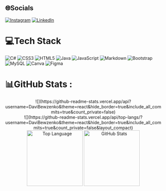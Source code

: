 
## 🌐Socials
[![Instagram](https://img.shields.io/badge/Instagram-%23E4405F.svg?logo=Instagram&logoColor=white)](https://instagram.com/davi_bewzenko) [![LinkedIn](https://img.shields.io/badge/LinkedIn-%230077B5.svg?logo=linkedin&logoColor=white)](https://linkedin.com/in/daviBewzenko) 

# 💻Tech Stack
![C#](https://img.shields.io/badge/c%23-%23239120.svg?style=for-the-badge&logo=c-sharp&logoColor=white) ![CSS3](https://img.shields.io/badge/css3-%231572B6.svg?style=for-the-badge&logo=css3&logoColor=white) ![HTML5](https://img.shields.io/badge/html5-%23E34F26.svg?style=for-the-badge&logo=html5&logoColor=white) ![Java](https://img.shields.io/badge/java-%23ED8B00.svg?style=for-the-badge&logo=java&logoColor=white) ![JavaScript](https://img.shields.io/badge/javascript-%23323330.svg?style=for-the-badge&logo=javascript&logoColor=%23F7DF1E) ![Markdown](https://img.shields.io/badge/markdown-%23000000.svg?style=for-the-badge&logo=markdown&logoColor=white) ![Bootstrap](https://img.shields.io/badge/bootstrap-%23563D7C.svg?style=for-the-badge&logo=bootstrap&logoColor=white) ![MySQL](https://img.shields.io/badge/mysql-%2300f.svg?style=for-the-badge&logo=mysql&logoColor=white) ![Canva](https://img.shields.io/badge/Canva-%2300C4CC.svg?style=for-the-badge&logo=Canva&logoColor=white) 	![Figma](https://img.shields.io/badge/figma-%23F24E1E.svg?style=for-the-badge&logo=figma&logoColor=white)
# 📊GitHub Stats :
<p align="center">
![](https://github-readme-stats.vercel.app/api?username=DaviBewzenko&theme=react&hide_border=true&include_all_commits=true&count_private=false)<br/>  ![](https://github-readme-stats.vercel.app/api/top-langs/?username=DaviBewzenko&theme=react&hide_border=true&include_all_commits=true&count_private=false&layout_compact)
  <img alt="Top Language" src="https://github-readme-stats.vercel.app/api?username=billyeatcookies&show_icons=true&hide_border=true&bg_color=2e2751&text_color=d92959&title_color=d92959&icon_color=d92959&border_radius=0" height=180/>
            <img alt="GitHub Stats" src="https://github-readme-stats.vercel.app/api/top-langs/?username=billyeatcookies&layout=compact&show_icons=true&hide_border=true&bg_color=2e2751&text_color=9092AB&title_color=d92959&icon_color=d92959&border_radius=0" height=180/>
</p>
